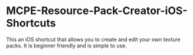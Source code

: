 # MCPE-Resource-Pack-Creator-iOS-Shortcuts
This an iOS shortcut that allows you to create and edit your own texture packs. It is beginner friendly and is simple to use.
